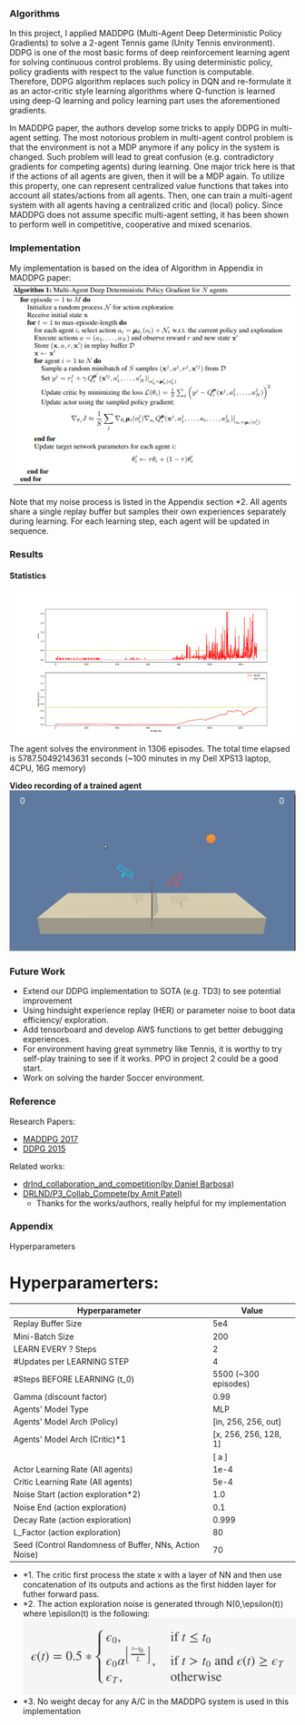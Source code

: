 [image1]: ./data/noise_process.png
[image2]: ./data/alg_maddpg.png
[image3]: ./data/maddpg_report_result.png
[anime1]: ./data/maddpg_demo.gif

### **Algorithms**
In this project, I applied MADDPG (Multi-Agent Deep Deterministic Policy Gradients) to solve a 2-agent Tennis game (Unity Tennis environment). 
DDPG is one of the most basic forms of deep reinforcement learning agent for solving continuous control problems. By using deterministic policy, policy gradients with respect to 
the value function is computable. Therefore, DDPG algorithm replaces such policy in DQN and re-formulate it as an actor-critic style learning algorithms where 
Q-function is learned using deep-Q learning and policy learning part uses the aforementioned gradients. 

In MADDPG paper, the authors develop some tricks to apply DDPG in multi-agent setting. The most notorious problem in multi-agent control problem is that
the environment is not a MDP anymore if any policy in the system is changed. Such problem will lead to great confusion (e.g. contradictory gradients for competing agents) during learning.
One major trick here is that if the actions of all agents are given, then it will be a MDP again. 
To utilize this property, one can represent centralized value functions that takes into account all states/actions from all agents.
Then, one can train a multi-agent system with all agents having a centralized critic and (local) policy. Since MADDPG does not assume specific multi-agent setting, it has been shown
to perform well in competitive, cooperative and mixed scenarios. 
   


### **Implementation**
My implementation is based on the idea of Algorithm in Appendix in MADDPG paper: ![Algorithm 1][image2]



Note that my noise process is listed in the Appendix section *2. All agents share a single replay buffer but samples their own experiences separately during learning.
For each learning step, each agent will be updated in sequence. 


### **Results**  

#### **Statistics**

![Figure1][image3]
The agent solves the environment in 1306 episodes. The total time elapsed is 5787.50492143631 seconds (~100 minutes in my Dell XPS13 laptop, 4CPU, 16G memory)

**Video recording of a trained agent**
![trained agent][anime1]

### **Future Work**
- Extend our DDPG implementation to SOTA (e.g. TD3) to see potential improvement 
- Using hindsight experience replay (HER) or parameter noise to boot data efficiency/ exploration.
- Add tensorboard and develop AWS functions to get better debugging experiences. 
- For environment having great symmetry like Tennis, it is worthy to try self-play training to see if it works. PPO in project 2 could be a good start.
- Work on solving the harder Soccer environment. 


### **Reference**
Research Papers:
- [MADDPG 2017](https://arxiv.org/pdf/1706.02275)
- [DDPG 2015](https://arxiv.org/abs/1509.02971)

Related works:
- [drlnd_collaboration_and_competition(by Daniel Barbosa)](https://github.com/danielnbarbosa/drlnd_collaboration_and_competition) 
- [DRLND/P3_Collab_Compete(by Amit Patel)](https://github.com/gtg162y/DRLND/tree/master/P3_Collab_Compete)
    - Thanks for the works/authors, really helpful for my implementation



### **Appendix** 
Hyperparameters

# Hyperparamerters:
| Hyperparameter                      | Value |
| ----------------------------------- | ----- |
| Replay Buffer Size                  | 5e4   |
| Mini-Batch Size                     | 200   |
| LEARN EVERY ? Steps                 | 2     |
| #Updates per LEARNING STEP          | 4     |
| #Steps BEFORE LEARNING (t_0)             | 5500 (~300 episodes) |
| Gamma (discount factor)             | 0.99  |
| Agents' Model Type                  | MLP  |
| Agents' Model Arch (Policy)           | [in, 256, 256, out] |
| Agents' Model Arch (Critic)*1         | [x, 256, 256, 128, 1] |
|                                       | [    a              ] |
| Actor Learning Rate (All agents)      | 1e-4 |
| Critic Learning Rate (All agents)     | 5e-4 |
| Noise Start (action exploration*2)      | 1.0  |
| Noise End   (action exploration)      | 0.1  |
| Decay Rate   (action exploration)     | 0.999 |
| L_Factor    (action exploration)      | 80 |
| Seed (Control Randomness of Buffer, NNs, Action Noise) | 70 |


- *1. The critic first process the state x with a layer of NN and then use concatenation of its outputs and actions as the first hidden layer for futher forward pass.
- *2. The action exploration noise is generated through N(0,\epsilon(t)) where \episilon(t) is the following:
![Equation1][image1]
- *3. No weight decay for any A/C in the MADDPG system is used in this implementation